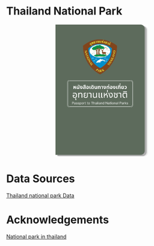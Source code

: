 # Thailand National Park
<!-- PROJECT LOGO -->
<p align="center">
  <a href="https://github.com/anuwatavis/thailand-national-park-passport">
   <img src="readme/passport.png" alt="Alt text" width="250" height="350" alt="Logo">
  </a>
</p>

# Data Sources
[Thailand national park Data](https://docs.google.com/spreadsheets/d/1LndYT5VX8lZQsjtQko5yoky9ri_UkXEmiGY__QIN_Bk/edit?usp=sharing)

# Acknowledgements
[National park in thailand](https://portal.dnp.go.th/Content/nationalpark?contentId=24757)
